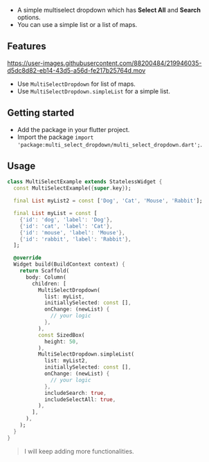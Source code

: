 * A simple multiselect dropdown which has **Select All** and **Search** options. 
* You can use a simple list or a list of maps.

## Features

https://user-images.githubusercontent.com/88200484/219946035-d5dc8d82-eb14-43d5-a56d-fe217b25764d.mov

* Use `MultiSelectDropdown` for list of maps.
* Use `MultiSelectDropdown.simpleList` for a simple list.

## Getting started

* Add the package in your flutter project.
* Import the package `import 'package:multi_select_dropdown/multi_select_dropdown.dart';`.

## Usage

```dart
class MultiSelectExample extends StatelessWidget {
  const MultiSelectExample({super.key});

  final List myList2 = const ['Dog', 'Cat', 'Mouse', 'Rabbit'];

  final List myList = const [
    {'id': 'dog', 'label': 'Dog'},
    {'id': 'cat', 'label': 'Cat'},
    {'id': 'mouse', 'label': 'Mouse'},
    {'id': 'rabbit', 'label': 'Rabbit'},
  ];

  @override
  Widget build(BuildContext context) {
    return Scaffold(
      body: Column(
        children: [
          MultiSelectDropdown(
            list: myList,
            initiallySelected: const [],
            onChange: (newList) {
              // your logic
            },
          ),
          const SizedBox(
            height: 50,
          ),
          MultiSelectDropdown.simpleList(
            list: myList2,
            initiallySelected: const [],
            onChange: (newList) {
              // your logic
            },
            includeSearch: true,
            includeSelectAll: true,
          ),
        ],
      ),
    );
  }
}
```

> I will keep adding more functionalities.
